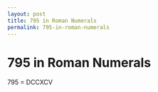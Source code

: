```yaml
---
layout: post
title: 795 in Roman Numerals
permalink: 795-in-roman-numerals
---
```


# 795 in Roman Numerals

795 = DCCXCV
